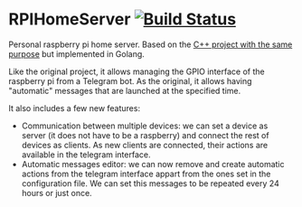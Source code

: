 # RPIHomeServer [![Build Status](https://travis-ci.org/Alberto-Izquierdo/RPIHomeServer-go.svg?branch=master)](https://travis-ci.org/Alberto-Izquierdo/RPIHomeServer-go)

Personal raspberry pi home server. Based on the [C++ project with the same purpose](https://github.com/Alberto-Izquierdo/RPIHomeServer) but implemented in Golang.

Like the original project, it allows managing the GPIO interface of the raspberry pi from a Telegram bot. As the original, it allows having "automatic" messages that are launched at the specified time.

It also includes a few new features:

- Communication between multiple devices: we can set a device as server (it does not have to be a raspberry) and connect the rest of devices as clients. As new clients are connected, their actions are available in the telegram interface.
- Automatic messages editor: we can now remove and create automatic actions from the telegram interface appart from the ones set in the configuration file. We can set this messages to be repeated every 24 hours or just once.
